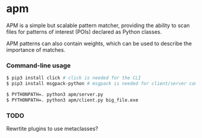 apm
===

APM is a simple but scalable pattern matcher, providing the ability to scan files
for patterns of interest (POIs) declared as Python classes.

APM patterns can also contain weights, which can be used to describe the importance
of matches.

### Command-line usage

```bash
$ pip3 install click # click is needed for the CLI
$ pip3 install msgpack-python # msgpack is needed for client/server communication

$ PYTHONPATH=. python3 apm/server.py
$ PYTHONPATH=. python3 apm/client.py big_file.exe
```

### TODO

Rewrtite plugins to use metaclasses?
